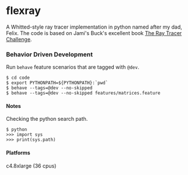 # flexray
A Whitted-style ray tracer implementation in python named after my dad, Felix. The code is based on Jami's Buck's excellent book [The Ray Tracer Challenge](https://pragprog.com/titles/jbtracer/the-ray-tracer-challenge/).

### Behavior Driven Development

Run `behave` feature scenarios that are tagged with `@dev`.

```
$ cd code
$ export PYTHONPATH=${PYTHONPATH}:`pwd`
$ behave --tags=@dev --no-skipped
$ behave --tags=@dev --no-skipped features/matrices.feature
```

#### Notes

Checking the python search path.

```
$ python
>>> import sys
>>> print(sys.path)
```

#### Platforms

c4.8xlarge (36 cpus)

